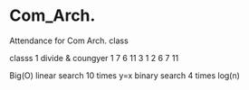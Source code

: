 # Com_Arch.
Attendance for Com Arch. class 

classs 1
divide & coungyer
1 7 6
11 3
1 2 6 7 11

Big(O)
  linear search
	10 times
	y=x
  binary search
	4 times
	log(n)

